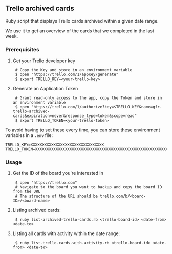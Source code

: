 ## Trello archived cards

Ruby script that displays Trello cards archived within a given date range.

We use it to get an overview of the cards that we completed in the last week.

### Prerequisites

1. Get your Trello developer key

        # Copy the Key and store in an environment variable
        $ open "https://trello.com/1/appKey/generate"
        $ export TRELLO_KEY=<your-trello-key>

2. Generate an Application Token

        # Grant read-only access to the app, copy the Token and store in an environment variable
        $ open "https://trello.com/1/authorize?key=$TRELLO_KEY&name=gfr-trello-archived-cards&expiration=never&response_type=token&scope=read"
        $ export TRELLO_TOKEN=<your-trello-token>

To avoid having to set these every time, you can store these environment variables in a `.env` file:

    TRELLO_KEY=XXXXXXXXXXXXXXXXXXXXXXXXXXXXXXXX
    TRELLO_TOKEN=XXXXXXXXXXXXXXXXXXXXXXXXXXXXXXXXXXXXXXXXXXXXXXXXXXXXXXXXXXXXXXXX

### Usage

1. Get the ID of the board you're interested in

        $ open "https://trello.com"
        # Navigate to the board you want to backup and copy the board ID from the URL
        # The structure of the URL should be trello.com/b/<board-ID>/<board-name>

2. Listing archived cards:

        $ ruby list-archived-trello-cards.rb <trello-board-id> <date-from> <date-to>

3. Listing all cards with activity within the date range:

        $ ruby list-trello-cards-with-activity.rb <trello-board-id> <date-from> <date-to>
